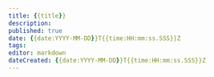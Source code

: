 ```yaml
---
title: {{title}}
description: 
published: true
date: {{date:YYYY-MM-DD}}T{{time:HH:mm:ss.SSS}}Z
tags:
editor: markdown
dateCreated: {{date:YYYY-MM-DD}}T{{time:HH:mm:ss.SSS}}Z
---
```


## 


